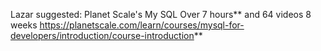 

Lazar suggested:
Planet Scale's My SQL
Over 7 hours** and 64 videos
8 weeks
https://planetscale.com/learn/courses/mysql-for-developers/introduction/course-introduction**